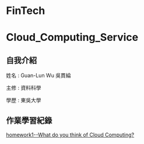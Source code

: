 # FinTech
Cloud_Computing_Service
==

自我介紹
--

姓名 : Guan-Lun Wu 吳貫綸

主修 : 資料科學

學歷 : 東吳大學

作業學習紀錄
--
[homework1--What do you think of Cloud Computing?](AWS_HW/HW1/about_cloud_computing.md)
